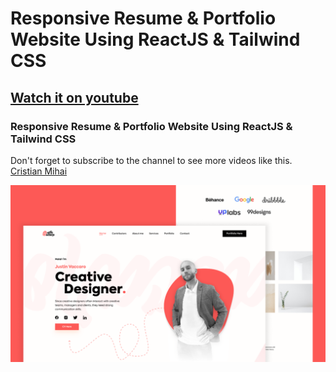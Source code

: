 # Responsive Resume & Portfolio Website Using ReactJS & Tailwind CSS
## [Watch it on youtube](https://youtu.be/NG3V7CeDgk0)
### Responsive Resume & Portfolio Website Using ReactJS & Tailwind CSS
Don't forget to subscribe to the channel to see more videos like this. [Cristian Mihai](https://www.youtube.com/channel/UC5dPmW7ZTsLyIqd-M4cs8EA)

![](preview.png)

